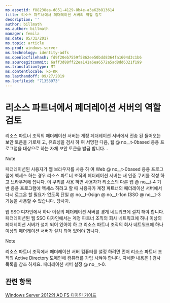 ```yaml
---
ms.assetid: f88238ea-d851-4129-8b4e-a3a62b813614
title: 리소스 파트너에서 페더레이션 서버의 역할 검토
description: ''
author: billmath
ms.author: billmath
manager: femila
ms.date: 05/31/2017
ms.topic: article
ms.prod: windows-server
ms.technology: identity-adfs
ms.openlocfilehash: fd9f20eb7559f5862ee50bdd8364fa1604d3c1b6
ms.sourcegitcommit: 6aff3d88ff22ea141a6ea6572a5ad8dd6321f199
ms.translationtype: MT
ms.contentlocale: ko-KR
ms.lasthandoff: 09/27/2019
ms.locfileid: "71358973"
---
```

# <a name="review-the-role-of-the-federation-server-in-the-resource-partner"></a>리소스 파트너에서 페더레이션 서버의 역할 검토

리소스 파트너 조직의 페더레이션 서버는 계정 페더레이션 서버에서 전송 된 들어오는 보안 토큰을 가로채 고, 유효성을 검사 하 여 서명한 다음, 웹 @ no__t-0based 응용 프로그램을 대상으로 하는 자체 보안 토큰을 발급 합니다. .  
  
> [!NOTE]  
> 페더레이션된 사용자가 웹 브라우저를 사용 하 여 Web @ no__t-0based 응용 프로그램에 액세스 하는 경우 리소스 파트너 조직의 페더레이션 서버는 새 인증 쿠키를 작성 하 고 브라우저에 씁니다. 이 쿠키를 사용 하면 사용자가 리소스의 다른 웹 @ no__t-4 기반 응용 프로그램에 액세스 하려고 할 때 사용자가 계정 파트너의 페더레이션 서버에서 다시 로그온 할 필요가 없도록 단일 @ no__t-0sign @ no__t-1on \(SSO @ no__t-3 기능을 사용할 수 있습니다. 당사자.  
  
웹 SSO 디자인에서 하나 이상의 페더레이션 서버를 경계 네트워크에 설치 해야 합니다. 페더레이션된 웹 SSO 디자인에서는 계정 파트너 조직의 회사 네트워크에 하나 이상의 페더레이션 서버가 설치 되어 있어야 하 고 리소스 파트너 조직의 회사 네트워크에 하나 이상의 페더레이션 서버가 설치 되어 있어야 합니다.  
  
> [!NOTE]  
> 리소스 파트너 조직에서 페더레이션 서버 컴퓨터를 설정 하려면 먼저 리소스 파트너 조직의 Active Directory 도메인에 컴퓨터를 가입 시켜야 합니다. 자세한 내용은 [ 검사 목록을 참조 하세요. 페더레이션 서버 설정 @ no__t-0.  
  
## <a name="see-also"></a>관련 항목
[Windows Server 2012의 AD FS 디자인 가이드](AD-FS-Design-Guide-in-Windows-Server-2012.md)

